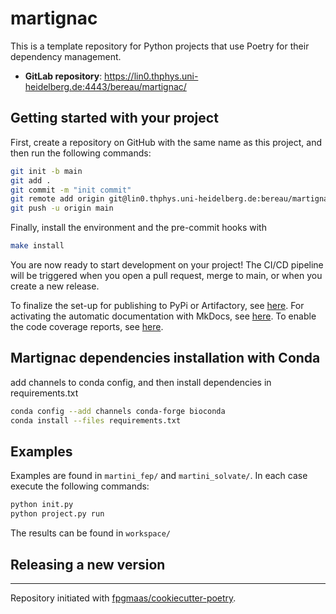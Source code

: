 # martignac

This is a template repository for Python projects that use Poetry for their dependency management.

- **GitLab repository**: <https://lin0.thphys.uni-heidelberg.de:4443/bereau/martignac/>

## Getting started with your project

First, create a repository on GitHub with the same name as this project, and then run the following commands:

``` bash
git init -b main
git add .
git commit -m "init commit"
git remote add origin git@lin0.thphys.uni-heidelberg.de:bereau/martignac.git
git push -u origin main
```

Finally, install the environment and the pre-commit hooks with 

```bash
make install
```

You are now ready to start development on your project! The CI/CD
pipeline will be triggered when you open a pull request, merge to main,
or when you create a new release.

To finalize the set-up for publishing to PyPi or Artifactory, see
[here](https://fpgmaas.github.io/cookiecutter-poetry/features/publishing/#set-up-for-pypi).
For activating the automatic documentation with MkDocs, see
[here](https://fpgmaas.github.io/cookiecutter-poetry/features/mkdocs/#enabling-the-documentation-on-github).
To enable the code coverage reports, see [here](https://fpgmaas.github.io/cookiecutter-poetry/features/codecov/).

## Martignac dependencies installation with Conda
add channels to conda config, and then install dependencies in requirements.txt

```bash
conda config --add channels conda-forge bioconda
conda install --files requirements.txt
```

## Examples 

Examples are found in `martini_fep/` and  `martini_solvate/`. In each case execute the following commands:
```bash
python init.py
python project.py run
``` 

The results can be found in `workspace/`

## Releasing a new version



---

Repository initiated with [fpgmaas/cookiecutter-poetry](https://github.com/fpgmaas/cookiecutter-poetry).
